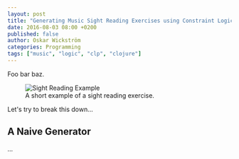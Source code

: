 ```yaml
---
layout: post
title: "Generating Music Sight Reading Exercises using Constraint Logic Programming in Clojure"
date: 2016-08-03 08:00 +0200
published: false
author: Oskar Wickström
categories: Programming
tags: ["music", "logic", "clp", "clojure"]
---
```


Foo bar baz.

<figure>
<img alt="Sight Reading Example"
     src="/post-assets/music-clp-clojure/sight-reading-example.1x.png"
     srcset="
         /post-assets/music-clp-clojure/sight-reading-example.1x.png 1x,
         /post-assets/music-clp-clojure/sight-reading-example.2x.png 2x" />
<figcaption>A short example of a sight reading exercise.</figcaption>
</figure>

Let's try to break this down...

## A Naive Generator

...

